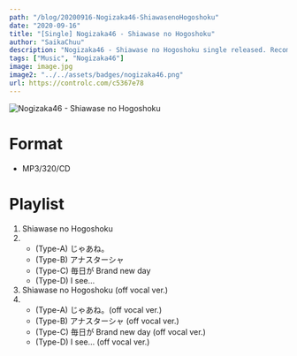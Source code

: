 ```yaml
---
path: "/blog/20200916-Nogizaka46-ShiawasenoHogoshoku"
date: "2020-09-16"
title: "[Single] Nogizaka46 - Shiawase no Hogoshoku"
author: "SaikaChuu"
description: "Nogizaka46 - Shiawase no Hogoshoku single released. Recommended Music!"
tags: ["Music", "Nogizaka46"]
image: image.jpg
image2: "../../assets/badges/nogizaka46.png"
url: https://controlc.com/c5367e78
---
```


![Nogizaka46 - Shiawase no Hogoshoku](./image.jpg)

# Format

- MP3/320/CD

# Playlist

1. Shiawase no Hogoshoku
2. - (Type-A) じゃあね。
   - (Type-B) アナスターシャ
   - (Type-C) 毎日が Brand new day
   - (Type-D) I see…
3. Shiawase no Hogoshoku (off vocal ver.)
4. - (Type-A) じゃあね。(off vocal ver.)
   - (Type-B) アナスターシャ (off vocal ver.)
   - (Type-C) 毎日が Brand new day (off vocal ver.)
   - (Type-D) I see… (off vocal ver.)
